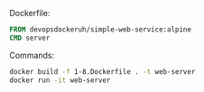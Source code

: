 Dockerfile:

```dockerfile
FROM devopsdockeruh/simple-web-service:alpine
CMD server
```

Commands:

```bash
docker build -f 1-8.Dockerfile . -t web-server
docker run -it web-server
```
